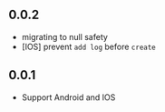 ## 0.0.2

* migrating to null safety
* [IOS] prevent `add log` before `create`
## 0.0.1

* Support Android and IOS
